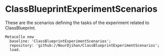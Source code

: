 # ClassBlueprintExperimentScenarios
These are the scenarios defining the tasks of the experiment related to ClassBlueprint.
``` Smalltalk
Metacello new
  baseline: 'ClassBlueprintExperimentScenarios';
  repository: 'github://NourDjihan/ClassBlueprintExperimentScenarios';
  load.
 ```
